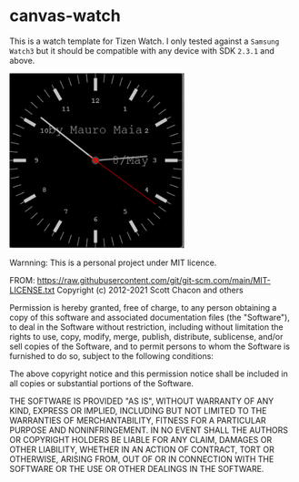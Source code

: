 # canvas-watch

This is a watch template for Tizen Watch. 
I only tested against a `Samsung Watch3` but it should be compatible with any device with SDK `2.3.1` and above.

![Project result](https://github.com/MauroMaia/canvas-watch/blob/main/icon.png)

Warnning: This is a personal project under MIT licence.

FROM: https://raw.githubusercontent.com/git/git-scm.com/main/MIT-LICENSE.txt
Copyright (c) 2012-2021 Scott Chacon and others

Permission is hereby granted, free of charge, to any person obtaining
a copy of this software and associated documentation files (the
"Software"), to deal in the Software without restriction, including
without limitation the rights to use, copy, modify, merge, publish,
distribute, sublicense, and/or sell copies of the Software, and to
permit persons to whom the Software is furnished to do so, subject to
the following conditions:

The above copyright notice and this permission notice shall be
included in all copies or substantial portions of the Software.

THE SOFTWARE IS PROVIDED "AS IS", WITHOUT WARRANTY OF ANY KIND,
EXPRESS OR IMPLIED, INCLUDING BUT NOT LIMITED TO THE WARRANTIES OF
MERCHANTABILITY, FITNESS FOR A PARTICULAR PURPOSE AND
NONINFRINGEMENT. IN NO EVENT SHALL THE AUTHORS OR COPYRIGHT HOLDERS BE
LIABLE FOR ANY CLAIM, DAMAGES OR OTHER LIABILITY, WHETHER IN AN ACTION
OF CONTRACT, TORT OR OTHERWISE, ARISING FROM, OUT OF OR IN CONNECTION
WITH THE SOFTWARE OR THE USE OR OTHER DEALINGS IN THE SOFTWARE.
